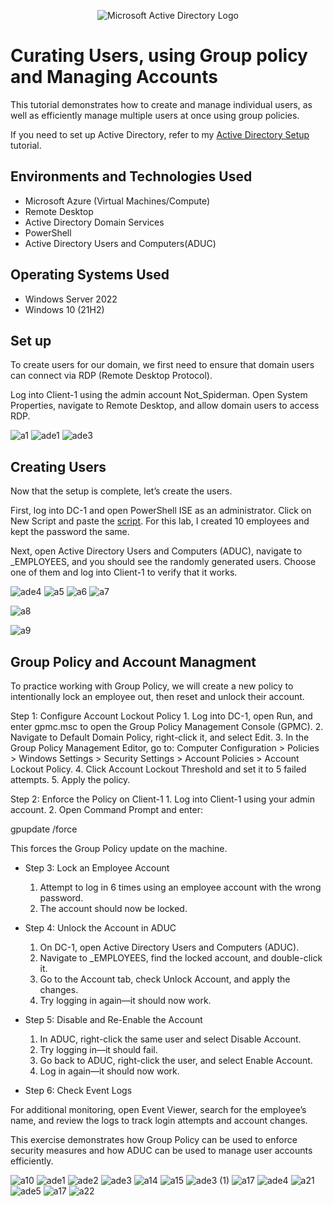 <p align="center">
<img src="https://i.imgur.com/pU5A58S.png" alt="Microsoft Active Directory Logo"/>
</p>

<h1>Curating Users, using Group policy and Managing Accounts</h1>

This tutorial demonstrates how to create and manage individual users, as well as efficiently manage multiple users at once using group policies.

If you need to set up Active Directory, refer to my [Active Directory Setup](https://github.com/AustinmJoseph/AD-Setup) tutorial.

<h2>Environments and Technologies Used</h2>

- Microsoft Azure (Virtual Machines/Compute)
- Remote Desktop
- Active Directory Domain Services
- PowerShell
- Active Directory Users and Computers(ADUC)

<h2>Operating Systems Used </h2>

- Windows Server 2022
- Windows 10 (21H2)

<h2> Set up </h2>

To create users for our domain, we first need to ensure that domain users can connect via RDP (Remote Desktop Protocol).

Log into Client-1 using the admin account Not_Spiderman. Open System Properties, navigate to Remote Desktop, and allow domain users to access RDP.

![a1](https://github.com/user-attachments/assets/5cae0676-d3ca-4486-8620-ea2611952ab8)
![ade1](https://github.com/user-attachments/assets/b738e3d6-855f-47af-ac11-0ed9ef9a1e84)
![ade3](https://github.com/user-attachments/assets/cb49230f-875a-4d0a-86f8-6b68fd4817ba)

<h2> Creating Users </h2>

Now that the setup is complete, let’s create the users.

First, log into DC-1 and open PowerShell ISE as an administrator. Click on New Script and paste the [script](https://github.com/joshmadakor1/AD_PS/blob/master/Generate-Names-Create-Users.ps1). For this lab, I created 10 employees and kept the password the same.

Next, open Active Directory Users and Computers (ADUC), navigate to _EMPLOYEES, and you should see the randomly generated users. Choose one of them and log into Client-1 to verify that it works.


![ade4](https://github.com/user-attachments/assets/5e76d72e-5158-4805-9ee2-e78872c213c1)
![a5](https://github.com/user-attachments/assets/2d3e4d7f-f8af-4788-b0dd-e5811bcdfa5f)
![a6](https://github.com/user-attachments/assets/d600d0b8-7755-4613-9e47-5383ae751ee7)
![a7](https://github.com/user-attachments/assets/0b76e7d1-22db-4165-bdc8-b55ebb32c812)

![a8](https://github.com/user-attachments/assets/ae4f9b43-7136-4715-bd78-8a755e8f2308)

![a9](https://github.com/user-attachments/assets/dcbf54b1-5ff2-4303-a3d6-ed71df57bca0)

<h2> Group Policy and Account Managment</h2>


To practice working with Group Policy, we will create a new policy to intentionally lock an employee out, then reset and unlock their account.

Step 1: Configure Account Lockout Policy
	1.	Log into DC-1, open Run, and enter gpmc.msc to open the Group Policy Management Console (GPMC).
	2.	Navigate to Default Domain Policy, right-click it, and select Edit.
	3.	In the Group Policy Management Editor, go to:
Computer Configuration > Policies > Windows Settings > Security Settings > Account Policies > Account Lockout Policy.
	4.	Click Account Lockout Threshold and set it to 5 failed attempts.
	5.	Apply the policy.

Step 2: Enforce the Policy on Client-1
	1.	Log into Client-1 using your admin account.
	2.	Open Command Prompt and enter:

gpupdate /force

This forces the Group Policy update on the machine.

- Step 3: Lock an Employee Account
	1.	Attempt to log in 6 times using an employee account with the wrong password.
	2.	The account should now be locked.

- Step 4: Unlock the Account in ADUC
	1.	On DC-1, open Active Directory Users and Computers (ADUC).
	2.	Navigate to _EMPLOYEES, find the locked account, and double-click it.
	3.	Go to the Account tab, check Unlock Account, and apply the changes.
	4.	Try logging in again—it should now work.

- Step 5: Disable and Re-Enable the Account
	1.	In ADUC, right-click the same user and select Disable Account.
	2.	Try logging in—it should fail.
	3.	Go back to ADUC, right-click the user, and select Enable Account.
	4.	Log in again—it should now work.

- Step 6: Check Event Logs

For additional monitoring, open Event Viewer, search for the employee’s name, and review the logs to track login attempts and account changes.

This exercise demonstrates how Group Policy can be used to enforce security measures and how ADUC can be used to manage user accounts efficiently.






 ![a10](https://github.com/user-attachments/assets/d83ff7b3-5602-4339-b089-de0f03b65987)
![ade1](https://github.com/user-attachments/assets/f15db34c-482b-471f-8767-28420dd832cc)
![ade2](https://github.com/user-attachments/assets/8548358e-ebe1-4767-96f9-e5da1aaf8ae5)
![ade3](https://github.com/user-attachments/assets/54322d9f-2cf7-4414-9268-09d62e05e6cd)
![a14](https://github.com/user-attachments/assets/0a19758e-5ef4-4c74-bac1-09eaa492bc89)
![a15](https://github.com/user-attachments/assets/62e33fd4-b361-4226-ad28-843fe5a3ead8)
![ade3 (1)](https://github.com/user-attachments/assets/c8472b30-3273-4fb8-abb2-a5db6876532c)
![a17](https://github.com/user-attachments/assets/5135c983-56bf-4c09-99c6-9438d2a27a34)
![ade4](https://github.com/user-attachments/assets/6545356c-e1cd-4e1f-8e2b-9c74162d7c8d)
![a21](https://github.com/user-attachments/assets/1a66c739-919b-412d-bf37-09ae423a3fa1)
![ade5](https://github.com/user-attachments/assets/04489f5f-9588-48d5-9190-f0a7fd7cb761)
![a17](https://github.com/user-attachments/assets/adc06a97-e4fa-4b6b-b5f6-e5eb7193434b)
![a22](https://github.com/user-attachments/assets/a31017ee-68dd-40d9-992a-477d1708c748)






















